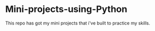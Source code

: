 # Mini-projects-using-Python
This repo has got my mini projects that i've built to practice my skills.
